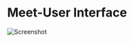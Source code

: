 # Meet-User Interface

![Screenshot]("https://drive.google.com/file/d/1m-znaS8JlTLjv_6pHBho7m6UQlNcyyFs/view?usp=sharing")
